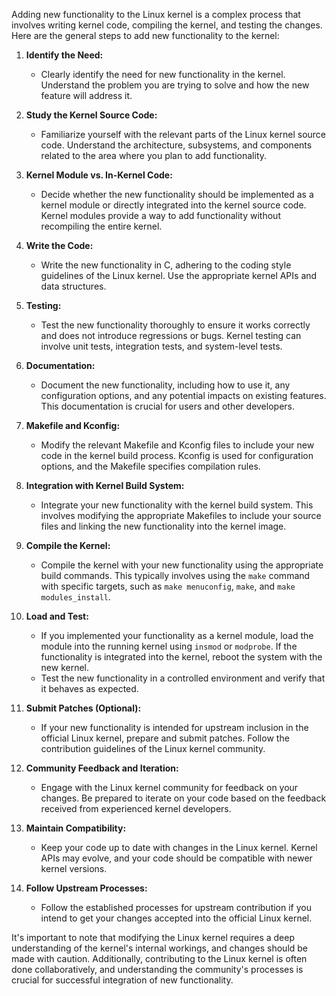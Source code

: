 Adding new functionality to the Linux kernel is a complex process that involves writing kernel code, compiling the kernel, and testing the changes. Here are the general steps to add new functionality to the kernel:

1. **Identify the Need:**
   - Clearly identify the need for new functionality in the kernel. Understand the problem you are trying to solve and how the new feature will address it.

2. **Study the Kernel Source Code:**
   - Familiarize yourself with the relevant parts of the Linux kernel source code. Understand the architecture, subsystems, and components related to the area where you plan to add functionality.

3. **Kernel Module vs. In-Kernel Code:**
   - Decide whether the new functionality should be implemented as a kernel module or directly integrated into the kernel source code. Kernel modules provide a way to add functionality without recompiling the entire kernel.

4. **Write the Code:**
   - Write the new functionality in C, adhering to the coding style guidelines of the Linux kernel. Use the appropriate kernel APIs and data structures.

5. **Testing:**
   - Test the new functionality thoroughly to ensure it works correctly and does not introduce regressions or bugs. Kernel testing can involve unit tests, integration tests, and system-level tests.

6. **Documentation:**
   - Document the new functionality, including how to use it, any configuration options, and any potential impacts on existing features. This documentation is crucial for users and other developers.

7. **Makefile and Kconfig:**
   - Modify the relevant Makefile and Kconfig files to include your new code in the kernel build process. Kconfig is used for configuration options, and the Makefile specifies compilation rules.

8. **Integration with Kernel Build System:**
   - Integrate your new functionality with the kernel build system. This involves modifying the appropriate Makefiles to include your source files and linking the new functionality into the kernel image.

9. **Compile the Kernel:**
   - Compile the kernel with your new functionality using the appropriate build commands. This typically involves using the `make` command with specific targets, such as `make menuconfig`, `make`, and `make modules_install`.

10. **Load and Test:**
    - If you implemented your functionality as a kernel module, load the module into the running kernel using `insmod` or `modprobe`. If the functionality is integrated into the kernel, reboot the system with the new kernel.
    - Test the new functionality in a controlled environment and verify that it behaves as expected.

11. **Submit Patches (Optional):**
    - If your new functionality is intended for upstream inclusion in the official Linux kernel, prepare and submit patches. Follow the contribution guidelines of the Linux kernel community.

12. **Community Feedback and Iteration:**
    - Engage with the Linux kernel community for feedback on your changes. Be prepared to iterate on your code based on the feedback received from experienced kernel developers.

13. **Maintain Compatibility:**
    - Keep your code up to date with changes in the Linux kernel. Kernel APIs may evolve, and your code should be compatible with newer kernel versions.

14. **Follow Upstream Processes:**
    - Follow the established processes for upstream contribution if you intend to get your changes accepted into the official Linux kernel.

It's important to note that modifying the Linux kernel requires a deep understanding of the kernel's internal workings, and changes should be made with caution. Additionally, contributing to the Linux kernel is often done collaboratively, and understanding the community's processes is crucial for successful integration of new functionality.